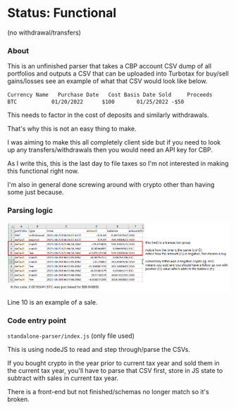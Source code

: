 # Status: Functional

(no withdrawal/transfers)

### About

This is an unfinished parser that takes a CBP account CSV dump of all portfolios and outputs a CSV that can be uploaded into Turbotax for buy/sell gains/losses see an example of what that CSV would look like below.

```
Currency Name	Purchase Date	Cost Basis Date Sold	 Proceeds
BTC	          01/20/2022	  $100	     01/25/2022 -$50
```

This needs to factor in the cost of deposits and similarly withdrawals.

That's why this is not an easy thing to make.

I was aiming to make this all completely client side but if you need to look up any transfers/withdrawals then you would need an API key for CBP.

As I write this, this is the last day to file taxes so I'm not interested in making this functional right now.

I'm also in general done screwing around with crypto other than having some just because.

### Parsing logic

<img src="./basic-parsing-logic.png"/>

Line 10 is an example of a sale.

### Code entry point

`standalone-parser/index.js` (only file used)

This is using nodeJS to read and step through/parse the CSVs.

If you bought crypto in the year prior to current tax year and sold them in the current tax year, you'll have to parse that CSV first, store in JS state to subtract with sales in current tax year.

There is a front-end but not finished/schemas no longer match so it's broken.
